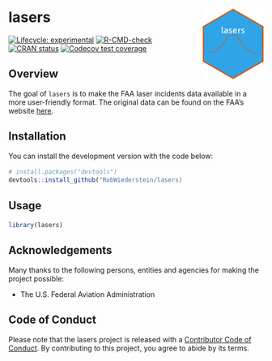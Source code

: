 
<!-- README.md is generated from README.Rmd. Please edit that file -->

# lasers <img src="man/figures/logo.png" align="right" width="120" />

<!-- badges: start -->

[![Lifecycle:
experimental](https://img.shields.io/badge/lifecycle-experimental-orange.svg)](https://lifecycle.r-lib.org/articles/stages.html#experimental)
[![R-CMD-check](https://github.com/RobWiederstein/lasers/actions/workflows/R-CMD-check.yaml/badge.svg)](https://github.com/RobWiederstein/lasers/actions/workflows/R-CMD-check.yaml)
[![CRAN
status](https://www.r-pkg.org/badges/version/lasers)](https://CRAN.R-project.org/package=lasers)
[![Codecov test
coverage](https://codecov.io/gh/RobWiederstein/lasers/branch/main/graph/badge.svg)](https://app.codecov.io/gh/RobWiederstein/lasers?branch=main)
<!-- badges: end -->

## Overview

The goal of `lasers` is to make the FAA laser incidents data available
in a more user-friendly format. The original data can be found on the
FAA’s website
[here](https://www.faa.gov/about/initiatives/reported-laser-incidents-2022).

## Installation

You can install the development version with the code below:

``` r
# install.packages("devtools")
devtools::install_github("RobWiederstein/lasers)
```

## Usage

``` r
library(lasers)
```

## Acknowledgements

Many thanks to the following persons, entities and agencies for making
the project possible:

-   The U.S. Federal Aviation Administration

## Code of Conduct

Please note that the lasers project is released with a [Contributor Code
of
Conduct](https://contributor-covenant.org/version/2/1/CODE_OF_CONDUCT.html).
By contributing to this project, you agree to abide by its terms.
